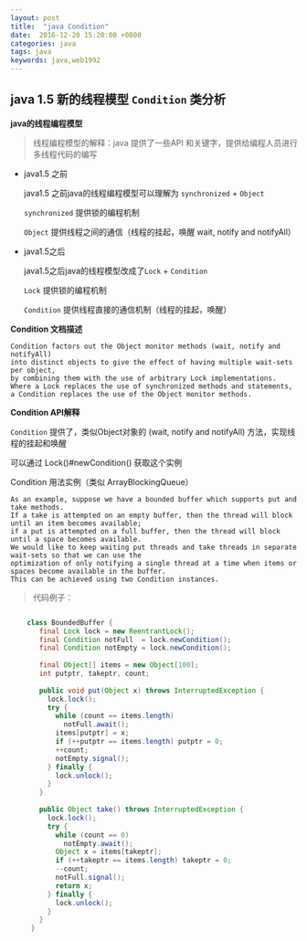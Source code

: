 ```yaml
---
layout: post
title:  "java Condition"
date:  2016-12-20 15:20:00 +0800
categories: java
tags: java
keywords: java,web1992
---
```



java 1.5 新的线程模型 `Condition` 类分析
---

<!--more-->

**java的线程编程模型**

> 线程编程模型的解释：java 提供了一些API 和关键字，提供给编程人员进行多线程代码的编写

- java1.5 之前

    java1.5 之前java的线程编程模型可以理解为 `synchronized` + `Object` 
    
    `synchronized` 提供锁的编程机制
    
    `Object` 提供线程之间的通信（线程的挂起，唤醒 wait, notify and notifyAll）

- java1.5之后

    java1.5之后java的线程模型改成了`Lock` + `Condition`
    
    `Lock` 提供锁的编程机制
    
    `Condition` 提供线程直接的通信机制（线程的挂起，唤醒）

**Condition 文档描述**

```
Condition factors out the Object monitor methods (wait, notify and notifyAll) 
into distinct objects to give the effect of having multiple wait-sets per object, 
by combining them with the use of arbitrary Lock implementations. 
Where a Lock replaces the use of synchronized methods and statements, 
a Condition replaces the use of the Object monitor methods. 

```

**Condition API解释**


`Condition` 提供了，类似Object对象的 (wait, notify and notifyAll) 方法，实现线程的挂起和唤醒

可以通过 Lock()#newCondition() 获取这个实例


Condition 用法实例（类似 ArrayBlockingQueue）

    As an example, suppose we have a bounded buffer which supports put and take methods. 
    If a take is attempted on an empty buffer, then the thread will block until an item becomes available; 
    if a put is attempted on a full buffer, then the thread will block until a space becomes available. 
    We would like to keep waiting put threads and take threads in separate wait-sets so that we can use the 
    optimization of only notifying a single thread at a time when items or spaces become available in the buffer. 
    This can be achieved using two Condition instances. 

>代码例子：

```java

	class BoundedBuffer {
	   final Lock lock = new ReentrantLock();
	   final Condition notFull  = lock.newCondition(); 
	   final Condition notEmpty = lock.newCondition(); 
	
	   final Object[] items = new Object[100];
	   int putptr, takeptr, count;
	
	   public void put(Object x) throws InterruptedException {
	     lock.lock();
	     try {
	       while (count == items.length)
	         notFull.await();
	       items[putptr] = x;
	       if (++putptr == items.length) putptr = 0;
	       ++count;
	       notEmpty.signal();
	     } finally {
	       lock.unlock();
	     }
	   }
	
	   public Object take() throws InterruptedException {
	     lock.lock();
	     try {
	       while (count == 0)
	         notEmpty.await();
	       Object x = items[takeptr];
	       if (++takeptr == items.length) takeptr = 0;
	       --count;
	       notFull.signal();
	       return x;
	     } finally {
	       lock.unlock();
	     }
	   }
	 }

```









